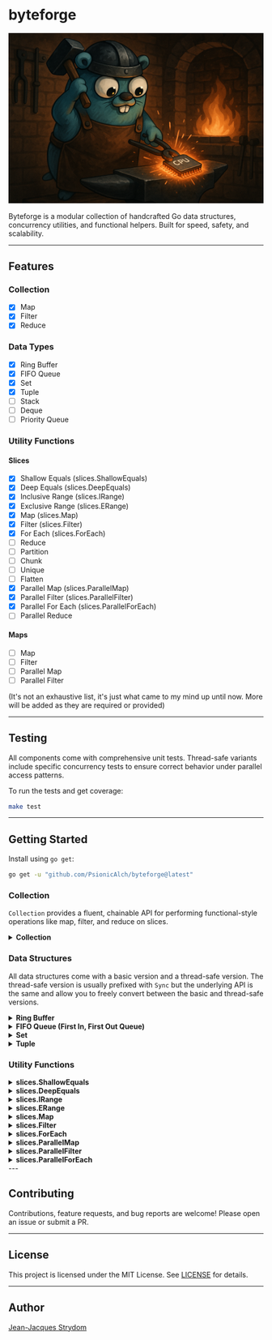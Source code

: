 # byteforge

![byteforge package banner](./images/byteforge-banner.png)

Byteforge is a modular collection of handcrafted Go data structures, concurrency utilities, and functional helpers. Built for speed, safety, and scalability.

---

## Features

### Collection

- [X] Map
- [X] Filter
- [X] Reduce

### Data Types

- [X] Ring Buffer 
- [X] FIFO Queue
- [X] Set
- [X] Tuple
- [ ] Stack
- [ ] Deque
- [ ] Priority Queue

### Utility Functions

#### Slices

- [X] Shallow Equals (slices.ShallowEquals)
- [X] Deep Equals (slices.DeepEquals)
- [X] Inclusive Range (slices.IRange)
- [X] Exclusive Range (slices.ERange)
- [X] Map (slices.Map)
- [X] Filter (slices.Filter)
- [X] For Each (slices.ForEach)
- [ ] Reduce
- [ ] Partition
- [ ] Chunk
- [ ] Unique
- [ ] Flatten
- [X] Parallel Map (slices.ParallelMap)
- [X] Parallel Filter (slices.ParallelFilter)
- [X] Parallel For Each (slices.ParallelForEach)
- [ ] Parallel Reduce

#### Maps

- [ ] Map
- [ ] Filter
- [ ] Parallel Map
- [ ] Parallel Filter

(It's not an exhaustive list, it's just what came to my mind up until now. More will be added as they are required or provided)

---

## Testing

All components come with comprehensive unit tests. Thread-safe variants include specific concurrency tests to ensure correct behavior under parallel access patterns.

To run the tests and get coverage:

```bash
make test
```

--- 

## Getting Started

Install using ```go get```:

```bash
go get -u "github.com/PsionicAlch/byteforge@latest"
```

### Collection

`Collection` provides a fluent, chainable API for performing functional-style operations like map, filter, and reduce on slices.

<details>
<summary><strong>Collection</strong></summary>

`Collection` is roughly based off Laravel's [Collections](https://laravel.com/docs/12.x/collections) package. It's not as feature rich, so feel free to make any feature requests or send a pull request if you want to get your hands dirty. 

Honestly, I would **not** suggest using `Collection` in production yet.  
Because of the current [lack of generics for methods](https://github.com/golang/go/issues/49085), I had to use a lot of `any` and `reflect`. The code **looks pretty** when you chain a bunch of method calls together, and you can paint a really nice picture of how the data mutates over time, but I'd recommend sticking with [byteforge/functions/slices](#slices-map) instead.

You won't get the pretty chainability or the smooth data flow, and you'll need intermediate variables, but you'll get **much better performance**, **full type safety** and **full IntelliSense support**.

```go
import (
    "fmt"
    "strconv"

    "github.com/PsionicAlch/byteforge/collection"
    "github.com/PsionicAlch/byteforge/functions/slices"
)

func main() {
    s := []int{1, 2, 3, 4, 5, 6, 7, 8, 9, 10}

    // Step 1: Create a new collection.
    // FromSlice takes your input slice and wraps it in a Collection.
    // Internally, Collection stores data as 'any' because Go doesn't support
    // generic methods yet, so this sacrifices some type safety for flexibility.
    c := collection.FromSlice(s)

    // Step 2: Map over all elements.
    // Map takes a function that accepts one element (same type as the slice)
    // and returns one transformed element — which can be a **different** type.
    squared := c.Map(func(e int) int {
        return e * e
    })

    // You can also change the type, e.g., convert numbers to strings:
    asStrings := c.Map(func(e int) string {
        return strconv.Itoa(e)
    })

    // Step 3: Filter elements.
    // Filter takes a function that receives one element and returns a bool.
    // If the function returns true, the element stays; if false, it’s excluded.
    evens := c.Filter(func(e int) bool {
        return e % 2 == 0
    })

    // Step 4: ForEach side-effects.
    // ForEach lets you perform an action on each element **without** changing the 
    // data. The function must accept one element and return nothing.
    c.ForEach(func(e int) {
        fmt.Printf("Value: %d\n", e)
    })

    // Step 5: Reduce to a single value.
    // Reduce combines the elements into a single accumulated value.
    sum, err := c.Reduce(func(acc, e int) int {
        return acc + e
    }, 0)

    // If there were any issues with the functions you passed in the chain this
    // error will tell you about it.
    if err == nil {
        fmt.Println("Sum:", sum)
    }

    // Step 6: Extract the final slice.
    // ToSlice returns the processed slice as 'any' plus any accumulated error.
    result, err := c.ToSlice()

    // If there were any issues with the functions you passed in the chain this
    // error will tell you about it.
    if err == nil {
        fmt.Printf("Final slice: %#v\n", result)
    }

    // Optional: Convert to a typed slice.
    // Use the standalone generic function to cast safely.
    typed, err := collection.ToTypedSlice[int, []int](c)

    // If there were any issues with the functions you passed in the chain this
    // error will tell you about it.
    if err == nil {
        fmt.Printf("Typed slice: %#v\n", typed)
    }

    collection.
        FromSlice(slices.IRange(1, 100)).
        Filter(func (i int) bool {
            return i % 2 ==0
        }).
        Map(func (i int) string {
            return strconv.Itoa(i)
        }).
        ForEach(func (s string) {
            fmt.Printf("Value: %s\n", s)
        })
}
```
</details>

### Data Structures

All data structures come with a basic version and a thread-safe version. The thread-safe version is usually prefixed with `Sync` but the underlying API is the same and allow you to freely convert between the basic and thread-safe versions.

<details>
<summary><strong>Ring Buffer</strong></summary>

`RingBuffer` is a generic dynamically resizable circular buffer. It supports enqueue and dequeue operations in constant amortized time, and grows or shrinks based on usage to optimize memory consumption.

```go
import "github.com/PsionicAlch/byteforge/datastructs/buffers/ring"

func main() {
    // To create a new ring buffer you can call the New
    // function with the type you want to store and an optional
    // initial capacity for performance sake. If no capacity is
    // provided it will default to 8.
    buf := ring.New[int]()

    // Or if you already have a slice of elements you can
    // construct a new ring buffer using the slice.
    buf = ring.FromSlice([]int{0, 1, 2, 3, 4, 5})

    // You can get the number of items in the buffer with the
    // Len method.
    fmt.Printf("Num of elements in buf: %d\n", buf.Len())

    // You can get the capacity of the buffer using the Cap
    // method.
    fmt.Printf("Capacity of the buffer: %d\n", buf.Cap())

    // You can check if the buffer is empty using the IsEmpty
    // method.
    fmt.Printf("Buffer is empty: %t\n", buf.IsEmpty())

    // You can add values to the back of the buffer using the
    // Enqueue method. It takes a variable amount of elements. 
    // The underlying buffer will grow to fit the data so you
    // don't need to manually check the size and capacity.
    buf.Enqueue(6, 7, 8, 9, 10)

    // You can remove values from the front of the buffer using
    // the Dequeue method. It returns a value and boolean to
    // indicate whether the value returned is actually valid.
    // If the boolean returned is false then the value will just
    // be a 0 value of whatever the underlying type is. A value
    // will be invalid if the buffer is empty.
    element, found := buf.Dequeue()

    // If you want to see what the value of the next element in
    // the buffer is without actually removing it from the buffer
    // you can use Peek method. Peek will return the value as well 
    // as a boolean indicating whether or not the value is valid. 
    // A value will be invalid if the buffer is empty.
    element, found = buf.Peek()

    // If you want to extract the values in the buffer to a 
    // slice it's as easy as calling the ToSlice method. It will
    // return a new slice that is completely disconnected from
    // the underlying buffer so you don't have to worry about
    // mutating the buffer by interacting with the new slice.
    s := buf.ToSlice()

    // You can get a fresh copy of the buffer by calling the 
    // Clone method. This will create a deep clone of the underlying
    // buffer. So you don't need to worry about mutating the 
    // original buffer by interacting with the new buffer.
    clone := buf.Clone()
}
```

The basic version of `RingBuffer` isn't thread-safe so I wouldn't suggest sharing it between threads without the use of a mutex. If, however, you're not in the mood to manage your own mutexes I got you covered. I made sure to create a thread-safe version of `RingBuffer` called `SyncRingBuffer`. It's not as optimised as it can be because I just wrapped the basic version with a `RWMutex` instead of using atomic operations for things like managing the size and capacity but everything works just fine. You shouldn't really notice the difference in performance. The API for `SyncRingBuffer` is also the same as the basic `RingBuffer`.

```go
import "github.com/PsionicAlch/byteforge/datastructs/buffers/ring"

func main() {
    // To create a new sync ring buffer you can call the NewSync
    // function with the type you want to store and an optional
    // initial capacity for performance sake. If no capacity is
    // provided it will default to 8.
    buf := ring.NewSync[int]()

    // Or if you already have a slice of elements you can
    // construct a new sync ring buffer using the slice.
    buf = ring.SyncFromSlice([]int{0, 1, 2, 3, 4, 5})

    // You can get the number of items in the buffer with the
    // Len method.
    fmt.Printf("Num of elements in buf: %d\n", buf.Len())

    // You can get the capacity of the buffer using the Cap
    // method.
    fmt.Printf("Capacity of the buffer: %d\n", buf.Cap())

    // You can check if the buffer is empty using the IsEmpty
    // method.
    fmt.Printf("Buffer is empty: %t\n", buf.IsEmpty())

    // You can add values to the back of the buffer using the
    // Enqueue method. It takes a variable amount of elements. 
    // The underlying buffer will grow to fit the data so you
    // don't need to manually check the size and capacity.
    buf.Enqueue(6, 7, 8, 9, 10)

    // You can remove values from the front of the buffer using
    // the Dequeue method. It returns a value and boolean to
    // indicate whether the value returned is actually valid.
    // If the boolean returned is false then the value will just
    // be a 0 value of whatever the underlying type is. A value
    // will be invalid if the buffer is empty.
    element, found := buf.Dequeue()

    // If you want to see what the value of the next element in
    // the buffer is without actually removing it from the buffer
    // you can use Peek method. Peek will return the value as well 
    // as a boolean indicating whether or not the value is valid. 
    // A value will be invalid if the buffer is empty.
    element, found = buf.Peek()

    // If you want to extract the values in the buffer to a 
    // slice it's as easy as calling the ToSlice method. It will
    // return a new slice that is completely disconnected from
    // the underlying buffer so you don't have to worry about
    // mutating the buffer by interacting with the new slice.
    s := buf.ToSlice()

    // You can get a fresh copy of the buffer by calling the 
    // Clone method. This will create a deep clone of the underlying
    // buffer. So you don't need to worry about mutating the 
    // original buffer by interacting with the new buffer.
    clone := buf.Clone()
}
```

You can also easily convert between the basic and sync versions of `RingBuffer`. Although keep in mind that each conversion will result in a deep clone being produced so it's not the fastest operating in the world but at least it's safe.

```go
import "slices"

import "github.com/PsionicAlch/byteforge/datastructs/buffers/ring"

func main() {
    orig := ring.FromSlice([]int{0, 1, 1, 2, 3, 5, 8, 13, 21, 34, 55})
    
    // You can convert a basic ring buffer to a sync ring buffer 
    // by calling SyncFromRingBuffer.
    syncBuf := ring.SyncFromRingBuffer(orig)

    // You can convert a sync ring buffer to a basic ring buffer 
    // by calling FromSyncRingBuffer.
    basicBuf := ring.FromSyncRingBuffer(syncBuf)

    // The conversions don't impact the order of the underlying buffer.
    match := slices.Equal(syncBuf.ToSlice(), basicBuf.ToSlice())
    fmt.Printf("Buffers match: %t\n", match)
}
```
</details>

<details>
<summary><strong>FIFO Queue (First In, First Out Queue)</strong></summary>

`Queue` is a generic dynamically resizable FIFO Queue. It supports enqueue and dequeue operations in constant amortized time, and grows or shrinks based on usage to optimize memory consumption.

```go
import "github.com/PsionicAlch/byteforge/datastructs/queue"

func main() {
    // To create a new queue you can call the New function 
    // with the type you want to store and an optional initial 
    // capacity for performance sake. If no capacity is provided 
    // it will default to 8.
    q := queue.New[int]()

    // Or if you already have a slice of elements you can
    // construct a new queue using the slice.
    q = queue.FromSlice([]int{0, 1, 2, 3, 4, 5})

    // You can get the number of items in the queue with the
    // Len method.
    fmt.Printf("Num of elements in buf: %d\n", q.Len())

    // You can get the capacity of the queue using the Cap
    // method.
    fmt.Printf("Capacity of the buffer: %d\n", q.Cap())

    // You can check if the queue is empty using the IsEmpty
    // method.
    fmt.Printf("Buffer is empty: %t\n", q.IsEmpty())

    // You can add values to the back of the queue using the
    // Enqueue method. It takes a variable amount of elements. 
    // The underlying buffer will grow to fit the data so you
    // don't need to manually check the size and capacity.
    q.Enqueue(6, 7, 8, 9, 10)

    // You can remove values from the front of the queue using
    // the Dequeue method. It returns a value and boolean to
    // indicate whether the value returned is actually valid.
    // If the boolean returned is false then the value will just
    // be a 0 value of whatever the underlying type is. A value
    // will be invalid if the buffer is empty.
    element, found := q.Dequeue()

    // If you want to see what the value of the next element in
    // the queue is without actually removing it from the queue
    // you can use Peek method. Peek will return the value as 
    // well as a boolean indicating whether or not the value is 
    // valid. A value will be invalid if the buffer is empty.
    element, found = q.Peek()

    // If you want to extract the values in the queue to a 
    // slice it's as easy as calling the ToSlice method. It will
    // return a new slice that is completely disconnected from
    // the underlying buffer so you don't have to worry about
    // mutating the queue by interacting with the new slice.
    s := q.ToSlice()

    // You can get a fresh copy of the queue by calling the 
    // Clone method. Clone will create a deep clone of the 
    // underlying buffer. So you don't need to worry about 
    // mutating the original queue by interacting with the 
    // new queue.
    clone := q.Clone()

    // You can compare two queues to see if they are equal to
    // one another. Two queues are equal if their underlying
    // slices are equal according to slices.Equal.
    equal := q.Equals(clone)
    fmt.Printf("Queue equals clone: %t\n", equal)
}
```

The basic version of `Queue` isn't thread-safe so I wouldn't suggest sharing it between threads without the use of a mutex. If, however, you're not in the mood to manage your own mutexes I got you covered. I made sure to create a thread-safe version of `Queue` called `SyncQueue`. It's not as optimised as it can be because I just wrapped the basic version with a `RWMutex` instead of using atomic operations for things like managing the size and capacity but everything works just fine. You shouldn't really notice the difference in performance. The API for `SyncQueue` is also the same as the basic `Queue`.

```go
import "github.com/PsionicAlch/byteforge/datastructs/queue"

func main() {
    // To create a new sync queue you can call the NewSync
    // function with the type you want to store and an optional
    // initial capacity for performance sake. If no capacity is
    // provided it will default to 8.
    q := queue.NewSync[int]()

    // Or if you already have a slice of elements you can
    // construct a new sync queue using the slice.
    q = queue.SyncFromSlice([]int{0, 1, 2, 3, 4, 5})

    // You can get the number of items in the queue with the
    // Len method.
    fmt.Printf("Num of elements in buf: %d\n", q.Len())

    // You can get the capacity of the queue using the Cap
    // method.
    fmt.Printf("Capacity of the buffer: %d\n", q.Cap())

    // You can check if the queue is empty using the IsEmpty
    // method.
    fmt.Printf("Buffer is empty: %t\n", q.IsEmpty())

    // You can add values to the back of the queue using the
    // Enqueue method. It takes a variable amount of elements. 
    // The underlying buffer will grow to fit the data so you
    // don't need to manually check the size and capacity.
    q.Enqueue(6, 7, 8, 9, 10)

    // You can remove values from the front of the queue using
    // the Dequeue method. It returns a value and boolean to
    // indicate whether the value returned is actually valid.
    // If the boolean returned is false then the value will just
    // be a 0 value of whatever the underlying type is. A value
    // will be invalid if the buffer is empty.
    element, found := q.Dequeue()

    // If you want to see what the value of the next element in
    // the queue is without actually removing it from the queue
    // you can use Peek method. Peek will return the value as well 
    // as a boolean indicating whether or not the value is valid. 
    // A value will be invalid if the buffer is empty.
    element, found = q.Peek()

    // If you want to extract the values in the queue to a 
    // slice it's as easy as calling the ToSlice method. It will
    // return a new slice that is completely disconnected from
    // the underlying buffer so you don't have to worry about
    // mutating the queue by interacting with the new slice.
    s := q.ToSlice()

    // You can get a fresh copy of the queue by calling the 
    // Clone method. This will create a deep clone of the underlying
    // buffer. So you don't need to worry about mutating the 
    // original queue by interacting with the new queue.
    clone := q.Clone()

    // You can compare two queues to see if they are equal to
    // one another. Two queues are equal if their underlying
    // slices are equal according to slices.Equal.
    equal := q.Equals(clone)
    fmt.Printf("Queue equals clone: %t\n", equal)
}
```

You can also easily convert between the basic and sync versions of `Queue`. Although keep in mind that each conversion will result in a deep clone being produced so it's not the fastest operating in the world but at least it's safe.

```go
import "slices"

import "github.com/PsionicAlch/byteforge/datastructs/queue"

func main() {
    orig := queue.FromSlice([]int{0, 1, 1, 2, 3, 5, 8, 13, 21, 34, 55})
    
    // You can convert a basic queue to a sync queue by calling 
    // SyncFromRingBuffer.
    syncQ := queue.SyncFromRingBuffer(orig)

    // You can convert a sync queue to a basic queue by calling 
    // FromSyncRingBuffer.
    basicQ := queue.FromSyncRingBuffer(syncQ)

    // The conversions don't impact the order of the underlying buffer.
    match := slices.Equal(syncQ.ToSlice(), basicQ.ToSlice())
    fmt.Printf("Queues match: %t\n", match)
}
```
</details>

<details>
<summary><strong>Set</strong></summary>

`Set` is a generic collection that stores unique elements — no duplicates allowed. It supports typical set operations like union, intersection, difference, and symmetric difference. Internally, it’s backed by Go’s native `map` type, providing fast lookups, inserts, and deletes.

```go
import "github.com/PsionicAlch/byteforge/datastructs/set"

func main() {
    // To create a new empty set, use New. You can optionally pass
    // an initial capacity to optimize performance.
    s := set.New[int]()

    // Or, initialize a set from an existing slice.
    s = set.FromSlice([]int{1, 2, 3, 4, 5})

    // You can check if the set contains a particular element.
    fmt.Printf("Contains 3? %t\n", s.Contains(3))

    // Add elements using Push. Duplicate values are ignored.
    s.Push(5, 6, 7)

    // Remove and return an arbitrary element with Pop.
    elem, ok := s.Pop()
    if ok {
        fmt.Printf("Popped element: %d\n", elem)
    }

    // Peek at an arbitrary element without removing it.
    elem, ok = s.Peek()
    if ok {
        fmt.Printf("Peeked element: %d\n", elem)
    }

    // Check the number of elements.
    fmt.Printf("Size of set: %d\n", s.Size())

    // Check if the set is empty.
    fmt.Printf("Is set empty? %t\n", s.IsEmpty())

    // You can iterate over the set using Iter, which returns a 
    // lazy iterator from the iter package.
    for v := range s.Iter() {
        fmt.Println("Item:", v)
    }

    // Remove a specific item.
    removed := s.Remove(4)
    fmt.Printf("Removed 4? %t\n", removed)

    // Clear all items from the set.
    s.Clear()

    // Clone creates a deep copy of the set.
    clone := s.Clone()

    // Perform a union between two sets.
    s1 := set.FromSlice([]int{1, 2, 3})
    s2 := set.FromSlice([]int{3, 4, 5})
    union := s1.Union(s2)
    fmt.Println("Union result:", union.ToSlice())

    // Find the intersection.
    intersection := s1.Intersection(s2)
    fmt.Println("Intersection result:", intersection.ToSlice())

    // Find the difference (elements in s1 but not in s2).
    difference := s1.Difference(s2)
    fmt.Println("Difference result:", difference.ToSlice())

    // Find the symmetric difference (elements in either but not both).
    symDiff := s1.SymmetricDifference(s2)
    fmt.Println("Symmetric difference result:", symDiff.ToSlice())

    // Check subset relation.
    isSubset := s1.IsSubsetOf(union)
    fmt.Printf("s1 is subset of union? %t\n", isSubset)

    // Check if two sets are equal.
    isEqual := s1.Equals(clone)
    fmt.Printf("s1 equals clone? %t\n", isEqual)

    // Convert set to a slice.
    slice := s1.ToSlice()
    fmt.Println("Set as slice:", slice)
}
```

`SyncSet` is the thread-safe sibling of `Set`. Under the hood, it wraps everything with a good ol’ `sync.RWMutex`, so you don’t have to think about race conditions or panic when you run `go test -race`.  

Sure, it’s maybe not as hyper-optimized as an atomic-powered beast, but for most use cases, it’s **more than fast enough** and it’ll save you from those 2 a.m. debugging sessions.

```go
import "github.com/PsionicAlch/byteforge/datastructs/set"

func main() {
    // Create a new empty SyncSet. You can optionally pass in an
    // initial capacity (which is more of a hint for performance).
    ss := set.NewSync[int]()

    // Or, build a SyncSet straight from a slice.
    ss = set.SyncFromSlice([]int{10, 20, 30, 40, 50})

    // Check if the set contains a value.
    fmt.Printf("Contains 30? %t\n", ss.Contains(30))

    // Add multiple items at once.
    ss.Push(60, 70, 80)

    // Remove and return an arbitrary item.
    // Reminder: which element you get is random-ish because
    // Go's map iteration order is random.
    elem, ok := ss.Pop()
    if ok {
        fmt.Printf("Popped element: %d\n", elem)
    }

    // Peek at an item without removing it.
    elem, ok = ss.Peek()
    if ok {
        fmt.Printf("Peeked element: %d\n", elem)
    }

    // Check the number of items.
    fmt.Printf("Size of SyncSet: %d\n", ss.Size())

    // Check if it's empty.
    fmt.Printf("Is SyncSet empty? %t\n", ss.IsEmpty())

    // Iterate over the set’s contents.
    // This gives you a snapshot (not live-updated if someone
    // else modifies the set during iteration).
    ss.Iter()(func(v int) bool {
        fmt.Println("Iterated item:", v)
        return true // keep iterating
    })

    // Remove a specific item.
    removed := ss.Remove(40)
    fmt.Printf("Removed 40? %t\n", removed)

    // Clear everything.
    ss.Clear()

    // Clone the SyncSet — creates a deep copy.
    clone := ss.Clone()

    // Combine two sets with Union.
    ss1 := set.SyncFromSlice([]int{1, 2, 3})
    ss2 := set.SyncFromSlice([]int{3, 4, 5})
    union := ss1.Union(ss2)
    fmt.Println("Union result:", union.ToSlice())

    // Get intersection.
    intersection := ss1.Intersection(ss2)
    fmt.Println("Intersection result:", intersection.ToSlice())

    // Find the difference (items in ss1 but not in ss2).
    difference := ss1.Difference(ss2)
    fmt.Println("Difference result:", difference.ToSlice())

    // Find the symmetric difference.
    symDiff := ss1.SymmetricDifference(ss2)
    fmt.Println("Symmetric difference result:", symDiff.ToSlice())

    // Check if ss1 is a subset of union.
    isSubset := ss1.IsSubsetOf(union)
    fmt.Printf("ss1 is subset of union? %t\n", isSubset)

    // Check if two sets are equal.
    isEqual := ss1.Equals(clone)
    fmt.Printf("ss1 equals clone? %t\n", isEqual)

    // Convert the SyncSet to a slice.
    slice := ss1.ToSlice()
    fmt.Println("SyncSet as slice:", slice)
}
```

You can freely convert between `Set` and `SyncSet` using `FromSet` or `FromSyncSet`. Just keep in mind each conversion makes a *deep copy*, so it’s safe. But maybe don’t put it in your hot loop unless you like burning CPU cycles for fun.

```go
import (
    "slices"

    "github.com/PsionicAlch/byteforge/datastructs/set"
)

func main() {
    s1 := set.FromSlice([]int{1, 2, 3, 4, 5, 6, 7, 8, 10})
    
    // You can convert a basic Set to a SyncSet by calling FromSet.
    s2 := set.FromSet(s1)

    // You can convert a Sync Set to a basic Set by calling FromSyncSet.
    s3 := set.FromSyncSet(s2)
}
```
</details>

<details>
<summary><strong>Tuple</strong></summary>

`Tuple` provides a generic, fixed-size tuple type with safe access and mutation.

```go
import "github.com/PsionicAlch/byteforge/datastructs/tuple"

func main() {
    // Create a tuple from direct values.
    tup := tuple.New(1, 2, 3)

    // Or create one from a slice.
    tup = tuple.FromSlice([]int{10, 20, 30})

    // Check how many elements.
    fmt.Println("Tuple length:", tup.Len())

    // Safely get a value (no panics on bad index!).
    val, ok := tup.Get(1)
    if ok {
        fmt.Println("Got value at index 1:", val)
    }

    // Update a value at an index.
    success := tup.Set(2, 99)
    if success {
        fmt.Println("Updated index 2 to 99")
    }

    // Get the whole thing as a slice.
    slice := tup.ToSlice()
    fmt.Println("Tuple as slice:", slice)

    // String representation.
    fmt.Println("Tuple string:", tup.String())
}
```

The `Tuple` enforces a fixed length, but the values inside are still mutable. If you want total immutability, you’ll have to enforce that yourself (Go can’t save you here).

The `SyncTuple` is the thread-safe version of `Tuple`. It wraps everything with a mutex, so you can safely `Get` and `Set` from multiple goroutines without worrying about races.

```go
import "github.com/PsionicAlch/byteforge/datastructs/tuple"

func main() {
    // Create a thread-safe tuple.
    syncTup := tuple.NewSync("a", "b", "c")

    // Or from a slice.
    syncTup = tuple.SyncFromSlice([]string{"x", "y", "z"})

    // Get and set safely.
    val, ok := syncTup.Get(0)
    if ok {
        fmt.Println("Got:", val)
    }

    success := syncTup.Set(1, "newY")
    if success {
        fmt.Println("Updated index 1 to 'newY'")
    }

    // Convert to slice.
    slice := syncTup.ToSlice()
    fmt.Println("SyncTuple as slice:", slice)

    // String output.
    fmt.Println("SyncTuple string:", syncTup.String())

    // Length stays constant.
    fmt.Println("SyncTuple length:", syncTup.Len())
}
```

Unlike `Set` and `SyncSet`, there’s no “convert between” helper here, because a `Tuple`’s length is baked in. But you can always rebuild one from a slice if needed.
</details>

### Utility Functions

<details>
<summary><strong>slices.ShallowEquals</strong></summary>

`ShallowEquals` checks if two slices are equal to one another by checking if they have the same amount of elements and whether or not all the elements found in the first slice could also be found in the second slice. `ShallowEquals` does not care about the order of the elements. Both slices need to be of the same type.

```go
import (
    "fmt"

    "github.com/PsionicAlch/byteforge/functions/slices"
)

func main() {
    s1 := []int{1, 2, 3, 4, 5, 6, 7, 8, 9, 10}
    s2 := []int{2, 3, 6, 5, 8, 9, 10, 1, 4, 7}

    if slices.ShallowEquals(s1, s2) {
        fmt.Println("Slices are equal")
    }

    s3 := []int{0, 1, 2, 3, 4, 5, 6, 7, 8, 9}

    if !slices.ShallowEquals(s1, s3) {
        fmt.Println("Slices are not equal")
    }
}
```
</details>

<details>
<summary><strong>slices.DeepEquals</strong></summary>

`DeepEquals` is simply a wrapper around `slices.Equal` from the standard library. It's here for the sake of completeness. As such here is the description for `slices.Equal` from the standard library: `Equal reports whether two slices are equal: the same length and all elements equal. If the lengths are different, Equal returns false. Otherwise, the elements are compared in increasing index order, and the comparison stops at the first unequal pair. Empty and nil slices are considered equal. Floating point NaNs are not considered equal.`

```go
import (
    "fmt"

    "github.com/PsionicAlch/byteforge/functions/slices"
)

func main() {
    s1 := []int{1, 2, 3, 4, 5, 6, 7, 8, 9, 10}
    s2 := []int{1, 2, 3, 4, 5, 6, 7, 8, 9, 10}

    if slices.DeepEquals(s1, s2) {
        fmt.Println("Slices are equal")
    }

    s3 := []int{2, 3, 6, 5, 8, 9, 10, 1, 4, 7}

    if !slices.DeepEquals(s1, s3) {
        fmt.Println("Slices are not equal")
    }
}
```
</details>

<details>
<summary><strong>slices.IRange</strong></summary>

`IRange` creates a range from min to max. The range is inclusive. You can change the step size by passing a step, otherwise it will default to +/- 1 of the type you want your range slice to be. If min is greater than max then the function assumes you're counting backwards and so the step size would default to -1. If max is greater than min then the function will default to using a +1 as it's step size. If you provide a step size that would result in an infinite loop the function will return an empty slice.

```go
import (
    "fmt"

    "github.com/PsionicAlch/byteforge/functions/slices"
)

func main() {
    s1 := slices.IRange(1, 10)
    s2 := []int{1, 2, 3, 4, 5, 6, 7, 8, 9, 10}

    if slices.DeepEquals(s1, s2) {
        fmt.Println("Slices are equal")
    }

    s3 := slices.IRange(0, 10, 2)
    s4 := []int{0, 2, 4, 6, 8, 10}

    if slices.DeepEquals(s1, s2) {
        fmt.Println("Slices are equal")
    }
}
```
</details>

<details>
<summary><strong>slices.ERange</strong></summary>

`ERange` creates a range from min to max. The range is exclusive. You can change the step size by passing a step, otherwise it will default to +/- 1 of the type you want your range slice to be. If min is greater than max then the function assumes you're counting backwards and so the step size would default to -1. If max is greater than min then the function will default to using a +1 as it's step size. If you provide a step size that would result in an infinite loop the function will return an empty slice.

```go
import (
    "fmt"

    "github.com/PsionicAlch/byteforge/functions/slices"
)

func main() {
    s1 := slices.ERange(1, 10)
    s2 := []int{1, 2, 3, 4, 5, 6, 7, 8, 9}

    if slices.DeepEquals(s1, s2) {
        fmt.Println("Slices are equal")
    }

    s3 := slices.ERange(0, 10, 2)
    s4 := []int{0, 2, 4, 6, 8}

    if slices.DeepEquals(s1, s2) {
        fmt.Println("Slices are equal")
    }
}
```
</details>

<details id="slices-map">
<summary><strong>slices.Map</strong></summary>

`Map` applies the output of a given function to each element of the input slice returning a new slice containing the results.

```go
import (
    "fmt"
    "strconv"

    "github.com/PsionicAlch/byteforge/functions/slices"
)

func main() {
    s1 := []int{1, 2, 3, 4, 5, 6, 7, 8, 9, 10}
    s2 := slices.Map(s1, func (i int) int) {
        return i * 2
    }
    s3 := []int{2, 4, 6, 8, 10, 12, 14, 16, 18, 20}

    if slices.DeepEquals(s2, s3) {
        fmt.Println("Slices are equal")
    }

    // The new slice can be of any type you want. You aren't limited to using the 
    // same type as the input slice.
    s4 := slices.Map(s1, func (i int) string {
        return strconv.Itoa(i)
    })
    s5 := []string{"1", "2", "3", "4", "5", "6", "7", "8", "9", "10"}

    if slices.DeepEquals(s4, s5) {
        fmt.Println("Slices are equal")
    }
}
```
</details>

<details>
<summary><strong>slices.Filter</strong></summary>

`Filter` returns a new slice containing only the elements of the input slice for which the predicate function returns true. The original order of elements is preserved. The output slice is a newly allocated slice of the same type as the input.

```go
import (
    "fmt"

    "github.com/PsionicAlch/byteforge/functions/slices"
)

func main() {
    s1 := []int{1, 2, 3, 4, 5, 6, 7, 8, 9, 10}
    s2 := slices.Filter(s1, func (i int) bool {
        return i % 2 == 0
    })
    s3 := []int{2, 4, 6, 8, 10}

    if slices.DeepEquals(s2, s3) {
        fmt.Println("Slices are equal")
    }
}
```
</details>

<details>
<summary><strong>slices.ForEach</strong></summary>

`ForEach` iterates over the elements of the provided slice, calling the provided function for each element with its index and value.

```go
import (
    "fmt"

    "github.com/PsionicAlch/byteforge/functions/slices"
)

func main() {
    slices.ForEach([]string{"a", "b", "c"}, func(i int, v string) {
	    fmt.Printf("Index %d: %s\n", i, v)
	})
}
```
</details>

<details>
<summary><strong>slices.ParallelMap</strong></summary>

`ParallelMap` applies the function to each element of the input slice concurrently using a worker pool, and returns a new slice containing the results in the original order.

The number of concurrent workers can be controlled via the optional workers parameter. If omitted or set to a non-positive number, the number of logical CPUs (`runtime.GOMAXPROCS(0)`) is used by default.

Keep in mind that there is an overhead cost involved in handling the worker pool. The benefit of `ParallelMap` only starts to show once the size of the slice is much larger.

```go
import (
    "fmt"

    "github.com/PsionicAlch/byteforge/functions/slices"
)

func main() {
    s1 := []int{1, 2, 3, 4, 5, 6, 7, 8, 9, 10}
    s2 := slices.ParallelMap(s1, func (i int) int) {
        return i * 2
    }
    s3 := []int{2, 4, 6, 8, 10, 12, 14, 16, 18, 20}

    if slices.DeepEquals(s2, s3) {
        fmt.Println("Slices are equal")
    }

    // You can easily set the number of workers in the pool.
    s4 := slices.ParallelMap(s1, func (i int) int {
        return i * 2
    }, 52)

    if slices.DeepEquals(s4, s3) {
        fmt.Println("Slices are equal")
    }
}
```
</details>

<details>
<summary><strong>slices.ParallelFilter</strong></summary>

`ParallelFilter` evaluates the predicate function `f` in parallel on each element of the input slice `s` and returns a new slice containing only those elements for which `f` returns true.

The number of concurrent workers can be optionally specified via the `workers` variadic argument. If omitted, it defaults to `runtime.GOMAXPROCS(0)`.

The original order of elements is preserved. This function is particularly useful when the predicate function is expensive and you want to utilize multiple CPU cores.

Keep in mind that even though filtering is performed in parallel, the result is assembled sequentially, making this function most beneficial when `f` is significantly more expensive than a simple condition.

```go
import (
    "fmt"

    "github.com/PsionicAlch/byteforge/functions/slices"
)

func main() {
    s1 := []int{1, 2, 3, 4, 5, 6, 7, 8, 9, 10}
    s2 := slices.ParallelFilter(s1, func (i int) bool {
        return i % 2 == 0
    })
    s3 := []int{2, 4, 6, 8, 10}

    if slices.DeepEquals(s2, s3) {
        fmt.Println("Slices are equal")
    }
}
```
</details>


<details>
<summary><strong>slices.ParallelForEach</strong></summary>

`ParallelForEach` iterates over the elements of the provided slice in parallel, using multiple worker goroutines. It calls the provided function for each element with its index and value.

The number of concurrent workers can be optionally specified via the `workers` variadic argument. If omitted, it defaults to `runtime.GOMAXPROCS(0)`.

```go
import (
    "fmt"

    "github.com/PsionicAlch/byteforge/functions/slices"
)

func main() {
    slices.ParallelForEach([]int{1, 2, 3, 4}, func(i int, v int) {
	    fmt.Printf("Index %d: %d\n", i, v)
	})

	slices.ParallelForEach([]int{1, 2, 3, 4}, func(i int, v int) {
	    fmt.Printf("Index %d: %d\n", i, v)
	}, 52) // use 52 workers
}
```
</details>
---

## Contributing

Contributions, feature requests, and bug reports are welcome! Please open an issue or submit a PR.

---

## License

This project is licensed under the MIT License. See [LICENSE](./LICENSE) for details.

---

## Author

[Jean-Jacques Strydom](https://github.com/PsionicAlch)